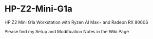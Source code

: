 # HP-Z2-Mini-G1a
HP Z2 Mini G1a Workstation with Ryzen AI Max+ and Radeon RX 8060S

Please find my Setup and Modification Notes in the Wiki Page
